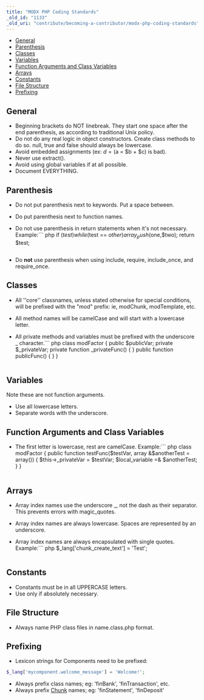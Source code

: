 ```yaml
---
title: "MODX PHP Coding Standards"
_old_id: "1133"
_old_uri: "contribute/becoming-a-contributor/modx-php-coding-standards"
---
```


- [General](#MODxPHPCodingStandards-General)
- [Parenthesis](#MODxPHPCodingStandards-Parenthesis)
- [Classes](#MODxPHPCodingStandards-Classes)
- [Variables](#MODxPHPCodingStandards-Variables)
- [Function Arguments and Class Variables](#MODxPHPCodingStandards-FunctionArgumentsandClassVariables)
- [Arrays](#MODxPHPCodingStandards-Arrays)
- [Constants](#MODxPHPCodingStandards-Constants)
- [File Structure](#MODxPHPCodingStandards-FileStructure)
- [Prefixing](#MODxPHPCodingStandards-Prefixing)



## General

- Beginning brackets do NOT linebreak. They start one space after the end parenthesis, as according to traditional Unix policy.
- Do not do any real logic in object constructors. Create class methods to do so. 
   null, true and false should always be lowercase.
- Avoid embedded assignments (ex: $d = ($a = $b + $c) is bad).
- Never use extract().
- Avoid using global variables if at all possible.
- Document EVERYTHING.

## Parenthesis

- Do not put parenthesis next to keywords. Put a space between.
- Do put parenthesis next to function names.
- Do not use parenthesis in return statements when it's not necessary. Example:``` php 
  if ($test) {
  }
  while ($test == $other) {
  }
  array_push($one,$two);
  return $test;
  
  ```
- Do **not** use parenthesis when using include, require, include\_once, and require\_once.

## Classes

- All ''core'' classnames, unless stated otherwise for special conditions, will be prefixed with the "mod" prefix: ie, modChunk, modTemplate, etc.
- All method names will be camelCase and will start with a lowercase letter.
- All private methods and variables must be prefixed with the underscore \_ character.``` php 
  class modFactor {
      public $publicVar;
      private $_privateVar;
      private function _privateFunc() { }
      public function publicFunc() { }
  }
  
  ```

## Variables

Note these are not function arguments.

- Use all lowercase letters.
- Separate words with the underscore.

## Function Arguments and Class Variables

- The first letter is lowercase, rest are camelCase. Example:``` php 
  class modFactor {
      public function testFunc($testVar, array &$anotherTest = array()) {
          $this->_privateVar = $testVar;
          $local_variable =& $anotherTest;
      }
  }
  
  ```

## Arrays

- Array index names use the underscore \_, not the dash as their separator. This prevents errors with magic\_quotes.
- Array index names are always lowercase. Spaces are represented by an underscore.
- Array index names are always encapsulated with single quotes. 
   Example:``` php 
  $_lang['chunk_create_text'] = 'Test';
  
  ```

## Constants

- Constants must be in all UPPERCASE letters.
- Use only if absolutely necessary.

## File Structure

- Always name PHP class files in name.class.php format.

## Prefixing

- Lexicon strings for Components need to be prefixed:

``` php 
$_lang['mycomponent.welcome_message'] = 'Welcome!';

```

- Always prefix class names; eg: 'finBank', 'finTransaction', etc.
- Always prefix [Chunk](making-sites-with-modx/structuring-your-site/chunks "Chunks") names; eg: 'finStatement', 'finDeposit'